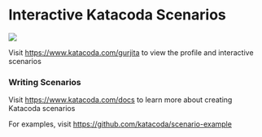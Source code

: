 # Interactive Katacoda Scenarios

[![](http://shields.katacoda.com/katacoda/gurjita/count.svg)](https://www.katacoda.com/gurjita "Get your profile on Katacoda.com")

Visit https://www.katacoda.com/gurjita to view the profile and interactive scenarios

### Writing Scenarios
Visit https://www.katacoda.com/docs to learn more about creating Katacoda scenarios

For examples, visit https://github.com/katacoda/scenario-example
